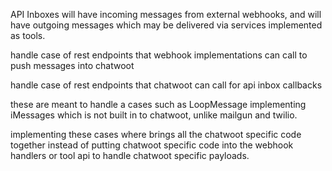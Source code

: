 

API Inboxes will have incoming messages from external webhooks, and will have outgoing messages which may be delivered via services implemented as tools.

handle case of rest endpoints that webhook implementations can call to push messages into chatwoot

handle case of rest endpoints that chatwoot can call for api inbox callbacks

these are meant to handle a cases such as LoopMessage implementing iMessages which is not built in to chatwoot, unlike mailgun and twilio.

implementing these cases where brings all the chatwoot specific code together instead of putting chatwoot specific code into the webhook handlers or tool api to handle chatwoot specific payloads.





